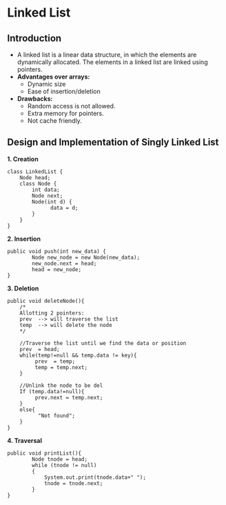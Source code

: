 # Linked List

## Introduction

- A linked list is a linear data structure, in which the elements are dynamically allocated. The elements in a linked list are linked using pointers.
- **Advantages over arrays:**
    - Dynamic size
    - Ease of insertion/deletion
- **Drawbacks:**
    - Random access is not allowed.
    - Extra memory for pointers.  
    - Not cache friendly.



## Design and Implementation of Singly Linked List

**1. Creation**
```
class LinkedList { 
    Node head; 
    class Node { 
        int data; 
        Node next;  
        Node(int d) {
	          data = d; 
        } 
    } 
}
```

**2. Insertion** 
```
public void push(int new_data) { 
        Node new_node = new Node(new_data); 
        new_node.next = head; 
        head = new_node; 
} 
```

**3. Deletion**
```
public void deleteNode(){
    /*
    Allotting 2 pointers:
    prev  --> will traverse the list
    temp  --> will delete the node 
    */

    //Traverse the list until we find the data or position
    prev  = head;
    while(temp!=null && temp.data != key){
         prev  = temp;
         temp = temp.next;
    }

    //Unlink the node to be del
    If (temp.data!=null){
         prev.next = temp.next;
    }
    else{
          "Not found";
    }
}
```

**4. Traversal**
```
public void printList(){ 
        Node tnode = head; 
        while (tnode != null) 
        { 
            System.out.print(tnode.data+" "); 
            tnode = tnode.next; 
        } 
} 
```
	
